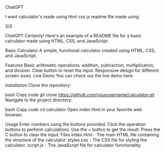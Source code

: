 ChatGPT

I want calculator's made using html css js readme file made using

3/3

ChatGPT
Certainly! Here's an example of a README file for a basic calculator made using HTML, CSS, and JavaScript.

Basic Calculator
A simple, functional calculator created using HTML, CSS, and JavaScript.

Features
Basic arithmetic operations: addition, subtraction, multiplication, and division.
Clear button to reset the input.
Responsive design for different screen sizes.
Live Demo
You can check out the live demo here.

Installation
Clone the repository:

bash
Copy code
git clone https://github.com/yourusername/calculator.git
Navigate to the project directory:

bash
Copy code
cd calculator
Open index.html in your favorite web browser.

Usage
Enter numbers using the buttons provided.
Click the operation buttons to perform calculations.
Use the = button to get the result.
Press the C button to clear the input.
Files
index.html - The main HTML file containing the structure of the calculator.
styles.css - The CSS file for styling the calculator.
script.js - The JavaScript file for calculator functionality.
